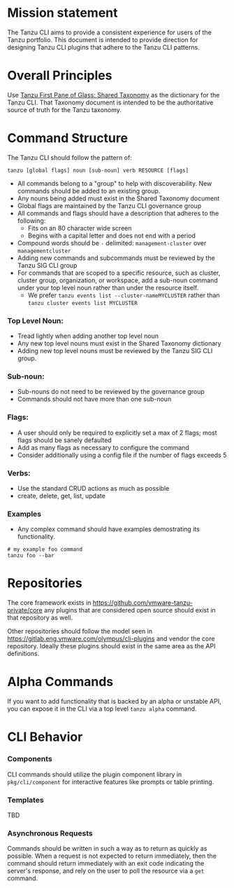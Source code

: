 # Mission statement
The Tanzu CLI aims to provide a consistent experience for users of the Tanzu portfolio.
This document is intended to provide direction for designing Tanzu CLI plugins
that adhere to the Tanzu CLI patterns.

# Overall Principles

Use [Tanzu First Pane of Glass: Shared Taxonomy](https://docs.google.com/document/d/1K8_p4Ve09AXkFCU5GJNpthYac4L1fSVwfEr5mz-HzYk/edit)
as the dictionary for the Tanzu CLI. That Taxonomy document is intended to be
the authoritative source of truth for the Tanzu taxonomy.

# Command Structure

The Tanzu CLI should follow the pattern of:

```
tanzu [global flags] noun [sub-noun] verb RESOURCE [flags]
```

* All commands belong to a "group" to help with discoverability. New commands
should be added to an existing group.
* Any nouns being added must exist in the Shared Taxonomy document
* Global flags are maintained by the Tanzu CLI governance group
* All commands and flags should have a description that adheres to the following:
  * Fits on an 80 character wide screen
  * Begins with a capital letter and does not end with a period
* Compound words should be `-` delimited: `management-cluster` over `managementcluster`
* Adding new commands and subcommands must be reviewed by the Tanzu SIG CLI group
* For commands that are scoped to a specific resource, such as cluster, cluster group, organization, or workspace, 
  add a sub-noun command under your top level noun rather than under the resource itself.
  * We prefer `tanzu events list --cluster-nameMYCLUSTER` rather than `tanzu cluster events list MYCLUSTER`

### Top Level Noun:
* Tread lightly when adding another top level noun
* Any new top level nouns must exist in the Shared Taxonomy dictionary
* Adding new top level nouns must be reviewed by the Tanzu SIG CLI group.

### Sub-noun:
* Sub-nouns do not need to be reviewed by the governance group
* Commands should not have more than one sub-noun

### Flags:
* A user should only be required to explicitly set a max of 2 flags; most flags should be
 sanely defaulted
* Add as many flags as necessary to configure the command
* Consider additionally using a config file if the number of flags exceeds 5

### Verbs:
* Use the standard CRUD actions as much as possible
* create, delete, get, list, update

### Examples
* Any complex command should have examples demostrating its functionality.
```
# my example foo command
tanzu foo --bar
```

# Repositories

The core framework exists in https://github.com/vmware-tanzu-private/core any
plugins that are considered open source should exist in that repository as well.

Other repositories should follow the model seen in
https://gitlab.eng.vmware.com/olympus/cli-plugins and vendor the core repository.
Ideally these plugins should exist in the same area as the API definitions.

# Alpha Commands

If you want to add functionality that is backed by an alpha or unstable API, you
can expose it in the CLI via a top level `tanzu alpha` command.

# CLI Behavior

### Components
CLI commands should utilize the plugin component library in `pkg/cli/component` for interactive features like prompts or table printing.

### Templates
TBD 

### Asynchronous Requests
Commands should be written in such a way as to return as quickly as possible.
When a request is not expected to return immediately,
then the command should return immediately with an exit code indicating the
server's response, and rely on the user to poll
the resource via a `get` command.
